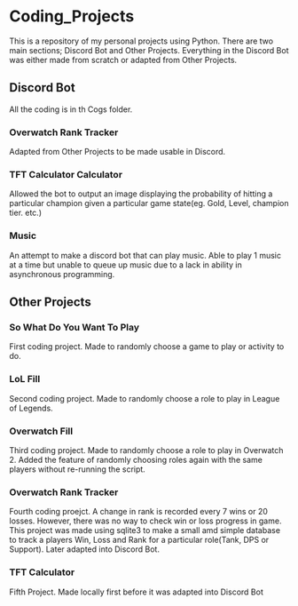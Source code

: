 # Coding_Projects

This is a repository of my personal projects using Python. There are two main sections; Discord Bot and Other Projects. Everything in the Discord Bot was either made from scratch or adapted from Other Projects.

## Discord Bot

All the coding is in th Cogs folder.

### Overwatch Rank Tracker

Adapted from Other Projects to be made usable in Discord.

### TFT Calculator Calculator

Allowed the bot to output an image displaying the probability of hitting a particular champion given a particular game state(eg. Gold, Level, champion tier. etc.)

### Music

An attempt to make a discord bot that can play music. Able to play 1 music at a time but unable to queue up music due to a lack in ability in asynchronous programming.

## Other Projects

### So What Do You Want To Play

First coding project. Made to randomly choose a game to play or activity to do.

### LoL Fill

Second coding project. Made to randomly choose a role to play in League of Legends.

### Overwatch Fill

Third coding project. Made to randomly choose a role to play in Overwatch 2. Added the feature of randomly choosing roles again with the same players without re-running the script.

### Overwatch Rank Tracker

Fourth coding proejct. A change in rank is recorded every 7 wins or 20 losses. However, there was no way to check win or loss progress in game. This project was made using sqlite3 to make a small amd simple database to track a players Win, Loss and Rank for a particular role(Tank, DPS or Support). Later adapted into Discord Bot.

### TFT Calculator

Fifth Project. Made locally first before it was adapted into Discord Bot
